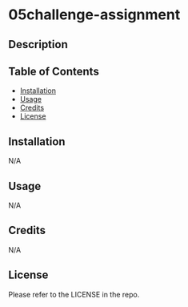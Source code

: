 # 05challenge-assignment

## Description

## Table of Contents

- [Installation](#installation)
- [Usage](#usage)
- [Credits](#credits)
- [License](#license)

## Installation

N/A

## Usage

N/A


## Credits

N/A

## License

Please refer to the LICENSE in the repo.
